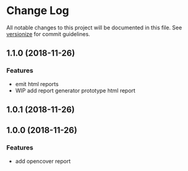 # Change Log

All notable changes to this project will be documented in this file. See [versionize](https://github.com/saintedlama/versionize) for commit guidelines.

<a name="1.1.0"></a>
## 1.1.0 (2018-11-26)

### Features

* emit html reports
* WIP add report generator prototype html report

## 1.0.1 (2018-11-26)

## 1.0.0 (2018-11-26)

### Features

* add opencover report

